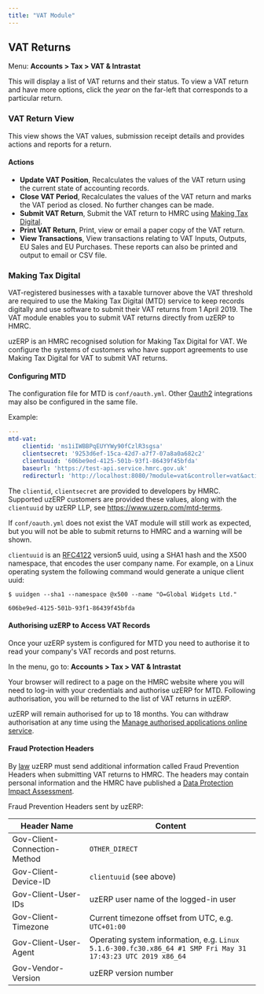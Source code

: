 ```yaml
---
title: "VAT Module"
---
```

## VAT Returns

Menu: **Accounts > Tax > VAT & Intrastat**

This will display a list of VAT returns and their status. To view a VAT return and have more options, click the *year* on the far-left that corresponds to a particular return.

### VAT Return View

This view shows the VAT values, submission receipt details and provides actions and reports for a return.

#### Actions

* **Update VAT Position**, Recalculates the values of the VAT return using the current state of accounting records.
* **Close VAT Period**, Recalculates the values of the VAT return and marks the VAT period as closed. No further changes can be made.
* **Submit VAT Return**, Submit the VAT return to HMRC using [Making Tax Digital](#making-tax-digital).
* **Print VAT Return**, Print, view or email a paper copy of the VAT return.
* **View Transactions**, View transactions relating to VAT Inputs, Outputs, EU Sales and EU Purchases. These reports can also be printed and output to email or CSV file.

### Making Tax Digital

VAT-registered businesses with a taxable turnover above the VAT threshold are required to use the Making Tax Digital (MTD) service to keep records digitally and use software to submit their VAT returns from 1 April 2019. The VAT module enables you to submit VAT returns directly from uzERP to HMRC.

uzERP is an HMRC recognised solution for Making Tax Digital for VAT. We configure the systems of customers who have support agreements to use Making Tax Digital for VAT to submit VAT returns.

#### Configuring MTD

The configuration file for MTD is `conf/oauth.yml`. Other [Oauth2](https://oauth.net/2/) integrations may also be configured in the same file.

Example:

```yaml
---
mtd-vat:
    clientid: 'ms1iIWBBPqEUYYWy90fCzlR3sgsa'
    clientsecret: '9253d6ef-15ca-42d7-a7f7-07a8a0a682c2'
    clientuuid: '606be9ed-4125-501b-93f1-86439f45bfda'
    baseurl: 'https://test-api.service.hmrc.gov.uk'
    redirecturl: 'http://localhost:8080/?module=vat&controller=vat&action=index'
```

The `clientid`, `clientsecret` are provided to developers by HMRC. Supported uzERP customers are provided these values, along with the `clientuuid` by uzERP LLP, see https://www.uzerp.com/mtd-terms.

If `conf/oauth.yml` does not exist the VAT module will still work as expected, but you will not be able to submit returns to HMRC and a warning will be shown.

`clientuuid` is an [RFC4122](https://tools.ietf.org/html/rfc4122) version5 uuid, using a SHA1 hash and the X500 namespace, that encodes the user company name. For example, on a Linux operating system the following command would generate a unique client uuid:

```shell
$ uuidgen --sha1 --namespace @x500 --name "O=Global Widgets Ltd."

606be9ed-4125-501b-93f1-86439f45bfda
```

#### Authorising uzERP to Access VAT Records

Once your uzERP system is configured for MTD you need to authorise it to read your company's VAT records and post returns.

In the menu, go to: **Accounts > Tax > VAT & Intrastat**

Your browser will redirect to a page on the HMRC website where you will need to log-in with your credentials and authorise uzERP for MTD. Following authorisation, you will be returned to the list of VAT returns in uzERP.

uzERP will remain authorised for up to 18 months. You can withdraw authorisation at any time using the [Manage authorised applications online service](https://www.tax.service.gov.uk/applications-manage-authority).

#### Fraud Protection Headers

By [law](http://www.legislation.gov.uk/uksi/2019/360/made) uzERP must send additional information called Fraud Prevention Headers when submitting VAT returns to HMRC. The headers may contain personal information and the HMRC have published a [Data Protection Impact Assessment](https://developer.service.hmrc.gov.uk/api-documentation/assets/content/documentation/3f4c263faa8231bea05c1826b7f6b81c-TxM%20DPIA%20v3%201%20Public.pdf).

Fraud Prevention Headers sent by uzERP:

Header Name | Content
---- | ----
Gov-Client-Connection-Method | `OTHER_DIRECT`
Gov-Client-Device-ID | `clientuuid` (see above)
Gov-Client-User-IDs | uzERP user name of the logged-in user
Gov-Client-Timezone | Current timezone offset from UTC, e.g. `UTC+01:00`
Gov-Client-User-Agent | Operating system information, e.g. `Linux 5.1.6-300.fc30.x86_64 #1 SMP Fri May 31 17:43:23 UTC 2019 x86_64`
Gov-Vendor-Version | uzERP version number
